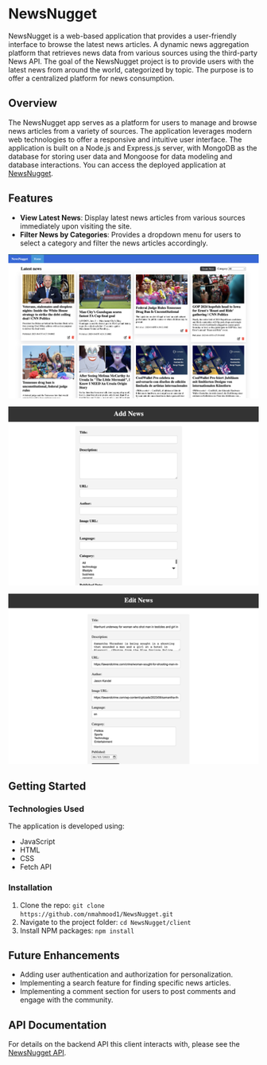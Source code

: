 # NewsNugget

NewsNugget is a web-based application that provides a user-friendly interface to browse the latest news articles. A dynamic news aggregation platform that retrieves news data from various sources using the third-party News API. 
The goal of the NewsNugget project is to provide users with the latest news from around the world, categorized by topic. The purpose is to offer a centralized platform for news consumption.

## Overview

The NewsNugget app serves as a platform for users to manage and browse news articles from a variety of sources. The application leverages modern web technologies to offer a responsive and intuitive user interface. The application is built on a Node.js and Express.js server, with MongoDB as the database for storing user data and Mongoose for data modeling and database interactions. You can access the deployed application at [NewsNugget](https://exquisite-cranachan-1164b2.netlify.app/).

## Features

* **View Latest News**: Display latest news articles from various sources immediately upon visiting the site.
* **Filter News by Categories**: Provides a dropdown menu for users to select a category and filter the news articles accordingly.

![Image](images/main.png)

![Image](images/Add.png)

![Image](images/Edit.png)

## Getting Started


### Technologies Used

The application is developed using:

- JavaScript
- HTML
- CSS
- Fetch API

### Installation

1. Clone the repo: `git clone https://github.com/nmahmood1/NewsNugget.git`
2. Navigate to the project folder: `cd NewsNugget/client`
3. Install NPM packages: `npm install`

## Future Enhancements

* Adding user authentication and authorization for personalization.
* Implementing a search feature for finding specific news articles.
* Implementing a comment section for users to post comments and engage with the community.

## API Documentation

For details on the backend API this client interacts with, please see the [NewsNugget API](https://currentsapi.services/en/docs/).
